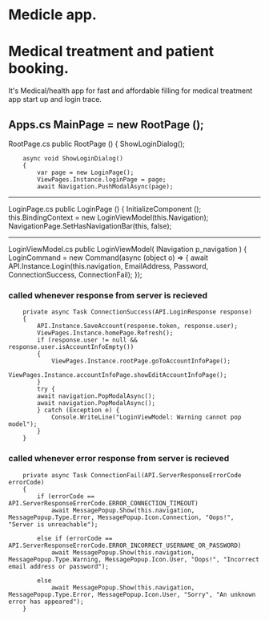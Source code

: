 # Medicle app. 

# Medical treatment and patient booking. 

It's Medical/health app for fast and affordable filling for medical treatment 
app start up and login trace. 


Apps.cs
			MainPage = new RootPage ();
----
RootPage.cs
		public RootPage ()
		{
			ShowLoginDialog();    

		async void ShowLoginDialog()
		{
			var page = new LoginPage();
            ViewPages.Instance.loginPage = page;
			await Navigation.PushModalAsync(page);
----
LoginPage.cs
		public LoginPage ()
		{
			InitializeComponent ();
			this.BindingContext = new LoginViewModel(this.Navigation);
			NavigationPage.SetHasNavigationBar(this, false);

----
LoginViewModel.cs
        public LoginViewModel( INavigation p_navigation )
        {
            LoginCommand = new Command(async (object o) =>
                {
                    await API.Instance.Login(this.navigation, EmailAddress, Password, ConnectionSuccess, ConnectionFail);
                });

### called whenever response from server is recieved
        private async Task ConnectionSuccess(API.LoginResponse response)
        {
            API.Instance.SaveAccount(response.token, response.user);
            ViewPages.Instance.homePage.Refresh();
            if (response.user != null && response.user.isAccountInfoEmpty())
            {
                ViewPages.Instance.rootPage.goToAccountInfoPage();
                ViewPages.Instance.accountInfoPage.showEditAccountInfoPage();
            }
            try {
            await navigation.PopModalAsync();
            await navigation.PopModalAsync();
            } catch (Exception e) {
                Console.WriteLine("LoginViewModel: Warning cannot pop model");
            }
        }

### called whenever error response from server is recieved
        private async Task ConnectionFail(API.ServerResponseErrorCode errorCode)
        {
            if (errorCode == API.ServerResponseErrorCode.ERROR_CONNECTION_TIMEOUT)
                await MessagePopup.Show(this.navigation, MessagePopup.Type.Error, MessagePopup.Icon.Connection, "Oops!", "Server is unreachable");
            
            else if (errorCode == API.ServerResponseErrorCode.ERROR_INCORRECT_USERNAME_OR_PASSWORD)
                await MessagePopup.Show(this.navigation, MessagePopup.Type.Warning, MessagePopup.Icon.User, "Oops!", "Incorrect email address or password");

            else
                await MessagePopup.Show(this.navigation, MessagePopup.Type.Error, MessagePopup.Icon.User, "Sorry", "An unknown error has appeared");
        }
